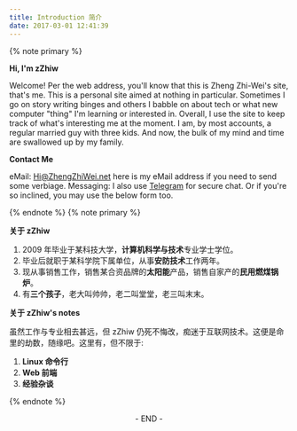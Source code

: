 ```yaml
---
title: Introduction 简介
date: 2017-03-01 12:41:39
---
```

{% note primary %}

**Hi, I'm zZhiw**

Welcome! Per the web address, you'll know that this is Zheng Zhi-Wei's site, that's me.
This is a personal site aimed at nothing in particular. Sometimes I go on story writing binges and others I babble on about tech or what new computer "thing" I'm learning or interested in. Overall, I use the site to keep track of what's interesting me at the moment.
I am, by most accounts, a regular married guy with three kids. And now, the bulk of my mind and time are swallowed up by my family. 

**Contact Me**

eMail: [Hi@ZhengZhiWei.net](mailto://hi@zhengzhiwei.net) here is my eMail address if you need to send some verbiage.
Messaging: I also use [Telegram](https://t.me/zZhiw) for secure chat. Or if you're so inclined, you may use the below form too.

{% endnote %}
{% note primary %}

**关于 zZhiw**

1. 2009 年毕业于某科技大学，**计算机科学与技术**专业学士学位。
1. 毕业后就职于某科学院下属单位，从事**安防技术**工作两年。
1. 现从事销售工作，销售某合资品牌的**太阳能**产品，销售自家产的**民用燃煤锅炉**。
1. 有**三个孩子**，老大叫帅帅，老二叫堂堂，老三叫末末。

**关于 zZhiw's notes**

虽然工作与专业相去甚远，但 zZhiw 仍死不悔改，痴迷于互联网技术。这便是命里的劫数，随缘吧。这里有，但不限于:

1. **Linux 命令行**
1. **Web 前端**
1. **经验杂谈**

{% endnote %}

<center>- END -</center>

